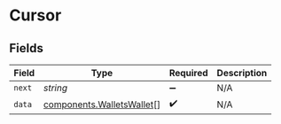 # Cursor


## Fields

| Field                                                                  | Type                                                                   | Required                                                               | Description                                                            |
| ---------------------------------------------------------------------- | ---------------------------------------------------------------------- | ---------------------------------------------------------------------- | ---------------------------------------------------------------------- |
| `next`                                                                 | *string*                                                               | :heavy_minus_sign:                                                     | N/A                                                                    |
| `data`                                                                 | [components.WalletsWallet](../../models/components/walletswallet.md)[] | :heavy_check_mark:                                                     | N/A                                                                    |